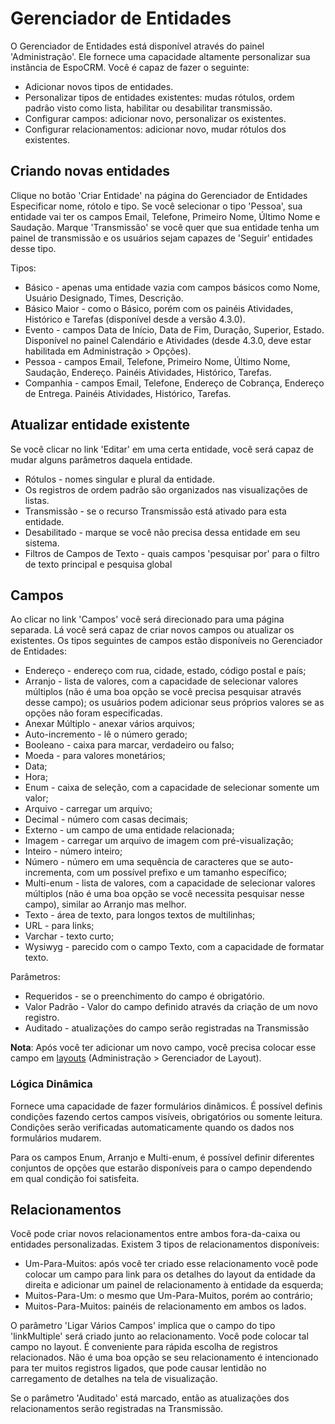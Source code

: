 # Gerenciador de Entidades

O Gerenciador de Entidades está disponível através do painel 'Administração'. Ele fornece uma capacidade altamente personalizar sua instância de EspoCRM. Você é capaz de fazer o seguinte:

* Adicionar novos tipos de entidades.
* Personalizar tipos de entidades existentes: mudas rótulos, ordem padrão visto como lista, habilitar ou desabilitar transmissão.
* Configurar campos: adicionar novo, personalizar os existentes.
* Configurar relacionamentos: adicionar novo, mudar rótulos dos existentes.

## Criando novas entidades

Clique no botão 'Criar Entidade' na página do Gerenciador de Entidades Especificar nome, rótolo e tipo. Se você selecionar o tipo 'Pessoa', sua entidade vai ter os campos Email, Telefone, Primeiro Nome, Último Nome e Saudação. Marque 'Transmissão' se você quer que sua entidade tenha um painel de transmissão e os usuários sejam capazes de 'Seguir' entidades desse tipo.

Tipos:

* Básico - apenas uma entidade vazia com campos básicos como Nome, Usuário Designado, Times, Descrição.
* Básico Maior - como o Básico, porém com os painéis Atividades, Histórico e Tarefas (disponível desde a versão 4.3.0).
* Evento - campos Data de Início, Data de Fim, Duração, Superior, Estado. Disponível no painel Calendário e Atividades (desde 4.3.0, deve estar habilitada em Administração > Opções).
* Pessoa - campos Email, Telefone, Primeiro Nome, Último Nome, Saudação, Endereço. Painéis Atividades, Histórico, Tarefas.
* Companhia - campos Email, Telefone, Endereço de Cobrança, Endereço de Entrega. Painéis Atividades, Histórico, Tarefas.

## Atualizar entidade existente

Se você clicar no link 'Editar' em uma certa entidade, você será capaz de mudar alguns parâmetros daquela entidade.

* Rótulos - nomes singular e plural da entidade.
* Os registros de ordem padrão são organizados nas visualizações de listas. 
* Transmissão - se o recurso Transmissão está ativado para esta entidade.
* Desabilitado - marque se você não precisa dessa entidade em seu sistema.
* Filtros de Campos de Texto - quais campos 'pesquisar por' para o filtro de texto principal e pesquisa global


## Campos

Ao clicar no link 'Campos' você será direcionado para uma página separada. Lá você será capaz de criar novos campos ou atualizar os existentes. Os tipos seguintes de campos estão disponíveis no Gerenciador de Entidades:

* Endereço - endereço com rua, cidade, estado, código postal e país;
* Arranjo - lista de valores, com a capacidade de selecionar valores múltiplos (não é uma boa opção se você precisa pesquisar através desse campo); os usuários podem adicionar seus próprios valores se as opções não foram especificadas.
* Anexar Múltiplo - anexar vários arquivos;
* Auto-incremento - lê o número gerado;
* Booleano - caixa para marcar, verdadeiro ou falso;
* Moeda - para valores monetários;
* Data;
* Hora;
* Enum - caixa de seleção, com a capacidade de selecionar somente um valor;
* Arquivo - carregar um arquivo;
* Decimal - número com casas decimais;
* Externo - um campo de uma entidade relacionada;
* Imagem - carregar um arquivo de imagem com pré-visualização;
* Inteiro - número inteiro;
* Número - número em uma sequência de caracteres que se auto-incrementa, com um possível prefixo e um tamanho específico;
* Multi-enum - lista de valores, com a capacidade de selecionar valores múltiplos (não é uma boa opção se você necessita pesquisar nesse campo), similar ao Arranjo mas melhor.
* Texto - área de texto, para longos textos de multilinhas;
* URL - para links;
* Varchar - texto curto;
* Wysiwyg - parecido com o campo Texto, com a capacidade de formatar texto.

Parâmetros:
* Requeridos - se o preenchimento do campo é obrigatório.
* Valor Padrão - Valor do campo definido através da criação de um novo registro.
* Auditado - atualizações do campo serão registradas na Transmissão

**Nota**: Após você ter adicionar um novo campo, você precisa colocar esse campo em [layouts](layout-manager.md) (Administração > Gerenciador de Layout).

### Lógica Dinâmica

Fornece uma capacidade de fazer formulários dinâmicos. É possível definis condições fazendo certos campos visíveis, obrigatórios ou somente leitura. Condições serão verificadas automaticamente quando os dados nos formulários mudarem.

Para os campos Enum, Arranjo e Multi-enum, é possível definir diferentes conjuntos de opções que estarão disponíveis para o campo dependendo em qual condição foi satisfeita.


## Relacionamentos

Você pode criar novos relacionamentos entre ambos fora-da-caixa ou entidades personalizadas. Existem 3 tipos de relacionamentos disponíveis:

* Um-Para-Muitos: após você ter criado esse relacionamento você pode colocar um campo para link para os detalhes do layout da entidade da direita e adicionar um painel de relacionamento à entidade da esquerda;
* Muitos-Para-Um: o mesmo que Um-Para-Muitos, porém ao contrário;
* Muitos-Para-Muitos: painéis de relacionamento em ambos os lados.

O parâmetro 'Ligar Vários Campos' implica que o campo do tipo 'linkMultiple' será criado junto ao relacionamento. Você pode colocar tal campo no layout. É conveniente para rápida escolha de registros relacionados. Não é uma boa opção se seu relacionamento é intencionado para ter muitos registros ligados, que pode causar lentidão no carregamento de detalhes na tela de visualização.

Se o parâmetro 'Auditado' está marcado, então as atualizações dos relacionamentos serão registradas na Transmissão.


